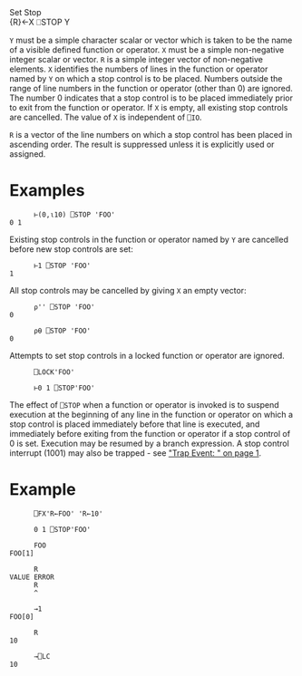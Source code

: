 <div class="heading">
  <div class="name">Set Stop</div>
  <div class="command">{R}←X ⎕STOP Y</div>
</div>

`Y` must be a simple character scalar or vector which is taken to be the name of a visible defined function or operator.  `X` must be a simple non-negative integer scalar or vector.  `R` is a simple integer vector of non-negative elements.  `X` identifies the numbers of lines in the function or operator named by `Y` on which a stop control is to be placed.  Numbers outside the range of line numbers in the function or operator (other than 0) are ignored.  The number 0 indicates that a stop control is to be placed immediately prior to exit from the function or operator.  If `X` is empty, all existing stop controls are cancelled.  The value of `X` is independent of `⎕IO`.

`R` is a vector of the line numbers on which a stop control has been placed in ascending order.  The result is suppressed unless it is explicitly used or assigned.

# Examples
```apl
      ⊢(0,⍳10) ⎕STOP 'FOO'
0 1
```

Existing stop controls in the function or operator named by `Y` are cancelled before new stop controls are set:
```apl
      ⊢1 ⎕STOP 'FOO'
1
```

All stop controls may be cancelled by giving `X` an empty vector:
```apl
      ⍴'' ⎕STOP 'FOO'
0
 
      ⍴⍬ ⎕STOP 'FOO'
0
```

Attempts to set stop controls in a locked function or operator are ignored.
```apl
      ⎕LOCK'FOO'
 
      ⊢0 1 ⎕STOP'FOO'
```

The effect of `⎕STOP` when a function or operator is invoked is to suspend execution at the beginning of any line in the function or operator on which a stop control is placed immediately before that line is executed, and immediately before exiting from the function or operator if a stop control of 0 is set.  Execution may be resumed by a branch expression.  A stop control interrupt (1001) may also be trapped - see ["Trap Event: " on page 1](/trap.md#TrapEvent).

# Example
```apl
      ⎕FX'R←FOO' 'R←10'
 
      0 1 ⎕STOP'FOO'
 
      FOO
FOO[1]
 
      R
VALUE ERROR
      R
      ^
 
      →1
FOO[0]
 
      R
10
 
      →⎕LC
10
```
